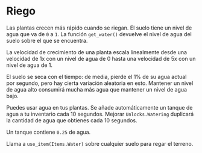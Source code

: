 # Riego
Las plantas crecen más rápido cuando se riegan. El suelo tiene un nivel de agua que va de `0` a `1`.
La función `get_water()` devuelve el nivel de agua del suelo sobre el que se encuentra.

La velocidad de crecimiento de una planta escala linealmente desde una velocidad de 1x con un nivel de agua de 0 hasta una velocidad de 5x con un nivel de agua de 1.

El suelo se seca con el tiempo: de media, pierde el 1% de su agua actual por segundo, pero hay cierta variación aleatoria en esto.
Mantener un nivel de agua alto consumirá mucha más agua que mantener un nivel de agua bajo.

Puedes usar agua en tus plantas. Se añade automáticamente un tanque de agua a tu inventario cada 10 segundos.
Mejorar `Unlocks.Watering` duplicará la cantidad de agua que obtienes cada 10 segundos.

Un tanque contiene `0.25` de agua.

Llama a `use_item(Items.Water)` sobre cualquier suelo para regar el terreno.